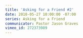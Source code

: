 ```yaml
---
title: 'Asking for a Friend #2'
date: 2018-05-27 10:00:00 -07:00
series: Asking for a Friend
communicator: Pastor Jason Graves
vimeo_id: 272373989
---
```


